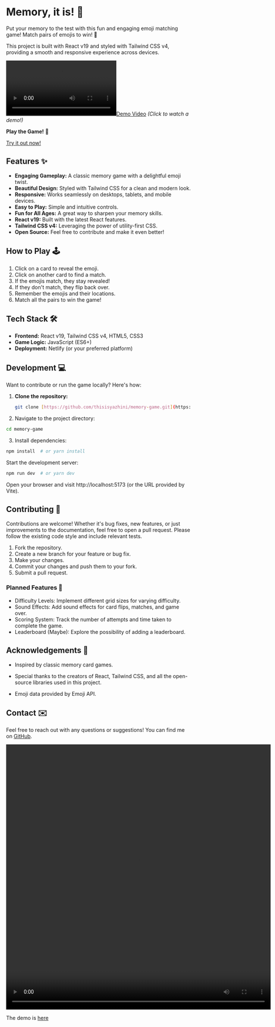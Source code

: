# Memory, it is! 🧠

Put your memory to the test with this fun and engaging emoji matching game!  Match pairs of emojis to win! 🎉

This project is built with React v19 and styled with Tailwind CSS v4, providing a smooth and responsive experience across devices.

[![Demo Video](./src/assets/demo.mov)](./src/assets/demo.mov)  *(Click to watch a demo!)*

**Play the Game!** 🚀

[Try it out now!](https://memory-it-is.netlify.app/)

## Features ✨

* **Engaging Gameplay:** A classic memory game with a delightful emoji twist.
* **Beautiful Design:**  Styled with Tailwind CSS for a clean and modern look.
* **Responsive:** Works seamlessly on desktops, tablets, and mobile devices.
* **Easy to Play:** Simple and intuitive controls.
* **Fun for All Ages:** A great way to sharpen your memory skills.
* **React v19:** Built with the latest React features.
* **Tailwind CSS v4:**  Leveraging the power of utility-first CSS.
* **Open Source:**  Feel free to contribute and make it even better!

## How to Play 🕹️

1. Click on a card to reveal the emoji.
2. Click on another card to find a match.
3. If the emojis match, they stay revealed!
4. If they don't match, they flip back over.
5. Remember the emojis and their locations.
6. Match all the pairs to win the game!

## Tech Stack 🛠️

* **Frontend:** React v19, Tailwind CSS v4, HTML5, CSS3
* **Game Logic:** JavaScript (ES6+)
* **Deployment:** Netlify (or your preferred platform)

## Development 💻

Want to contribute or run the game locally? Here's how:

1. **Clone the repository:**
   ```bash
   git clone [https://github.com/thisisyazhini/memory-game.git](https://www.google.com/search?q=https://github.com/thisisyazhini/memory-game.git)  # Replace with your repo URL
   ```

2. Navigate to the project directory:

```bash
cd memory-game
```

3. Install dependencies:

```bash
npm install  # or yarn install
```

Start the development server:

```bash
npm run dev  # or yarn dev
```

Open your browser and visit http://localhost:5173 (or the URL provided by Vite).   

## Contributing 🤝
Contributions are welcome!  Whether it's bug fixes, new features, or just improvements to the documentation, feel free to open a pull request.  Please follow the existing code style and include relevant tests.

1. Fork the repository.
2. Create a new branch for your feature or bug fix.
3. Make your changes.
4. Commit your changes and push them to your fork.
5. Submit a pull request.   

### Planned Features 🚀

- Difficulty Levels: Implement different grid sizes for varying difficulty.
- Sound Effects: Add sound effects for card flips, matches, and game over.
- Scoring System: Track the number of attempts and time taken to complete the game.
- Leaderboard (Maybe): Explore the possibility of adding a leaderboard.


## Acknowledgements 🙏

- Inspired by classic memory card games.

- Special thanks to the creators of React, Tailwind CSS, and all the open-source libraries used in this project.

- Emoji data provided by Emoji API.

## Contact ✉️

Feel free to reach out with any questions or suggestions!  You can find me on [GitHub](https://github.com/thisisyazhini/).

<video src="https://github.com/thisisyazhini/memory-game/raw/refs/heads/main/src/assets/demo.mov" width="720" height="720" controls></video>

The demo is [here](https://memory-it-is.netlify.app/)
